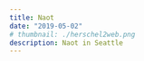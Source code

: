 ```yaml
---
title: Naot
date: "2019-05-02"
# thumbnail: ./herschel2web.png
description: Naot in Seattle
---
```

